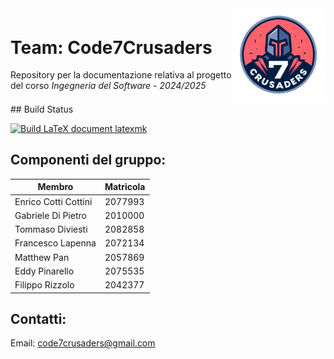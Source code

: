 <div style="">
<div style="display: grid; grid-template-columns: 1fr auto; align-items: center;">
    <div>
        <h1>Team: Code7Crusaders</h1>
        <p>Repository per la documentazione relativa al progetto del corso  
        <em>Ingegneria del Software - 2024/2025</em></p>
    </div>
    <div style="text-align: right;">
        <img src="./img/logo/7Crusaders_logo.png" alt="Gruppo Code7Crusaders Logo" width="150px" height="150px" />
    </div>
</div>
## Build Status

[![Build LaTeX document latexmk](https://github.com/Code7Crusaders/docs/actions/workflows/latex_pdf.yml/badge.svg)](https://github.com/Code7Crusaders/docs/actions/workflows/latex_pdf.yml)

## Componenti del gruppo:

| Membro            | Matricola |
|-------------------|-----------|
| Enrico Cotti Cottini | 2077993   |
| Gabriele Di Pietro   | 2010000   |
| Tommaso Diviesti     | 2082858   |
| Francesco Lapenna    | 2072134   |
| Matthew Pan          | 2057869   |
| Eddy Pinarello       | 2075535   |
| Filippo Rizzolo      | 2042377   |

## Contatti:

Email: [code7crusaders@gmail.com](mailto:code7crusaders@gmail.com)<div style="text-align: right">
